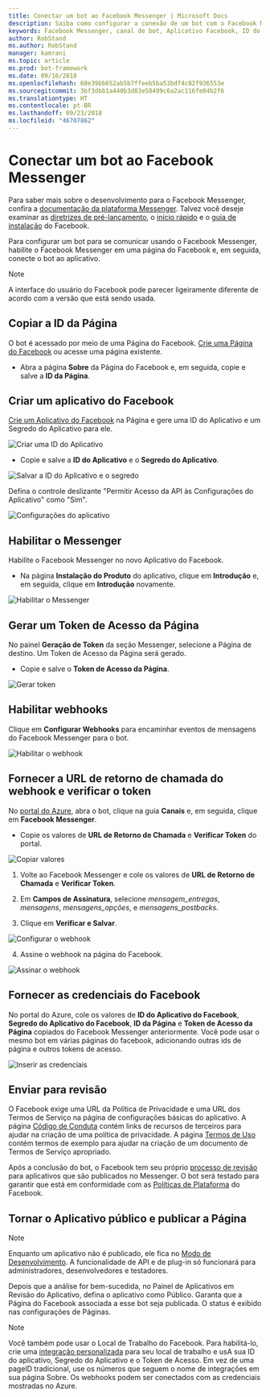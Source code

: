 ```yaml
---
title: Conectar um bot ao Facebook Messenger | Microsoft Docs
description: Saiba como configurar a conexão de um bot com o Facebook Messenger.
keywords: Facebook Messenger, canal de bot, Aplicativo Facebook, ID do Aplicativo, Segredo do Aplicativo, bot do Facebook, credenciais
author: RobStand
ms.author: RobStand
manager: kamrani
ms.topic: article
ms.prod: bot-framework
ms.date: 09/16/2018
ms.openlocfilehash: 60e39bb652ab5b7ffeeb5ba53bdf4c82f936553e
ms.sourcegitcommit: 3bf3dbb1a440b3d83e58499c6a2ac116fe04b2f6
ms.translationtype: HT
ms.contentlocale: pt-BR
ms.lasthandoff: 09/23/2018
ms.locfileid: "46707862"
---
```

# <a name="connect-a-bot-to-facebook-messenger"></a>Conectar um bot ao Facebook Messenger

Para saber mais sobre o desenvolvimento para o Facebook Messenger, confira a [documentação da plataforma Messenger](https://developers.facebook.com/docs/messenger-platform). Talvez você deseje examinar as [diretrizes de pré-lançamento](https://developers.facebook.com/docs/messenger-platform/product-overview/launch#app_public), o [início rápido](https://developers.facebook.com/docs/messenger-platform/guides/quick-start) e o [guia de instalação](https://developers.facebook.com/docs/messenger-platform/guides/setup) do Facebook.

Para configurar um bot para se comunicar usando o Facebook Messenger, habilite o Facebook Messenger em uma página do Facebook e, em seguida, conecte o bot ao aplicativo.

> [!NOTE]
> A interface do usuário do Facebook pode parecer ligeiramente diferente de acordo com a versão que está sendo usada.

## <a name="copy-the-page-id"></a>Copiar a ID da Página

O bot é acessado por meio de uma Página do Facebook. [Crie uma Página do Facebook](https://www.facebook.com/bookmarks/pages) ou acesse uma página existente.

* Abra a página **Sobre** da Página do Facebook e, em seguida, copie e salve a **ID da Página**.

## <a name="create-a-facebook-app"></a>Criar um aplicativo do Facebook

[Crie um Aplicativo do Facebook](https://developers.facebook.com/quickstarts/?platform=web) na Página e gere uma ID do Aplicativo e um Segredo do Aplicativo para ele.

![Criar uma ID do Aplicativo](~/media/channels/FB-CreateAppId.png)

* Copie e salve a **ID do Aplicativo** e o **Segredo do Aplicativo**.

![Salvar a ID do Aplicativo e o segredo](~/media/channels/FB-get-appid.png)

Defina o controle deslizante "Permitir Acesso da API às Configurações do Aplicativo" como "Sim".

![Configurações do aplicativo](~/media/bot-service-channel-connect-facebook/api_settings.png)

## <a name="enable-messenger"></a>Habilitar o Messenger


Habilite o Facebook Messenger no novo Aplicativo do Facebook.

* Na página **Instalação do Produto** do aplicativo, clique em **Introdução** e, em seguida, clique em **Introdução** novamente.


![Habilitar o Messenger](~/media/channels/FB-AddMessaging1.png)

## <a name="generate-a-page-access-token"></a>Gerar um Token de Acesso da Página

No painel **Geração de Token** da seção Messenger, selecione a Página de destino. Um Token de Acesso da Página será gerado.

* Copie e salve o **Token de Acesso da Página**.

![Gerar token](~/media/channels/FB-generateToken.png)

## <a name="enable-webhooks"></a>Habilitar webhooks

Clique em **Configurar Webhooks** para encaminhar eventos de mensagens do Facebook Messenger para o bot.

![Habilitar o webhook](~/media/channels/FB-webhook.png)

## <a name="provide-webhook-callback-url-and-verify-token"></a>Fornecer a URL de retorno de chamada do webhook e verificar o token

No [portal do Azure](https://portal.azure.com/), abra o bot, clique na guia **Canais** e, em seguida, clique em **Facebook Messenger**.

* Copie os valores de **URL de Retorno de Chamada** e **Verificar Token** do portal.

![Copiar valores](~/media/channels/fb-callbackVerify.png)

1. Volte ao Facebook Messenger e cole os valores de **URL de Retorno de Chamada** e **Verificar Token**.

2. Em **Campos de Assinatura**, selecione *mensagem\_entregas*, *mensagens*, *mensagens\_opções*, e *mensagens\_postbacks*.

3. Clique em **Verificar e Salvar**.

![Configurar o webhook](~/media/channels/FB-webhookConfig.png)

4. Assine o webhook na página do Facebook.

![Assinar o webhook](~/media/bot-service-channel-connect-facebook/subscribe-webhook.png)


## <a name="provide-facebook-credentials"></a>Fornecer as credenciais do Facebook

No portal do Azure, cole os valores de **ID do Aplicativo do Facebook**, **Segredo do Aplicativo do Facebook**, **ID da Página** e **Token de Acesso da Página** copiados do Facebook Messenger anteriormente. Você pode usar o mesmo bot em várias páginas do facebook, adicionando outras ids de página e outros tokens de acesso.

![Inserir as credenciais](~/media/channels/fb-credentials2.png)

## <a name="submit-for-review"></a>Enviar para revisão

O Facebook exige uma URL da Política de Privacidade e uma URL dos Termos de Serviço na página de configurações básicas do aplicativo. A página [Código de Conduta](https://aka.ms/bf-conduct) contém links de recursos de terceiros para ajudar na criação de uma política de privacidade. A página [Termos de Uso](https://aka.ms/bf-terms) contém termos de exemplo para ajudar na criação de um documento de Termos de Serviço apropriado.

Após a conclusão do bot, o Facebook tem seu próprio [processo de revisão](https://developers.facebook.com/docs/messenger-platform/app-review) para aplicativos que são publicados no Messenger. O bot será testado para garantir que está em conformidade com as [Políticas de Plataforma](https://developers.facebook.com/docs/messenger-platform/policy-overview) do Facebook.

## <a name="make-the-app-public-and-publish-the-page"></a>Tornar o Aplicativo público e publicar a Página

> [!NOTE]
> Enquanto um aplicativo não é publicado, ele fica no [Modo de Desenvolvimento](https://developers.facebook.com/docs/apps/managing-development-cycle). A funcionalidade de API e de plug-in só funcionará para administradores, desenvolvedores e testadores.

Depois que a análise for bem-sucedida, no Painel de Aplicativos em Revisão do Aplicativo, defina o aplicativo como Público.
Garanta que a Página do Facebook associada a esse bot seja publicada. O status é exibido nas configurações de Páginas.

> [!NOTE]
> Você também pode usar o Local de Trabalho do Facebook. Para habilitá-lo, crie uma [integração personalizada](https://developers.facebook.com/docs/workplace/custom-integrations-new) para seu local de trabalho e usA sua ID do aplicativo, Segredo do Aplicativo e o Token de Acesso. Em vez de uma pageID tradicional, use os números que seguem o nome de integrações em sua página Sobre. Os webhooks podem ser conectados com as credenciais mostradas no Azure.
